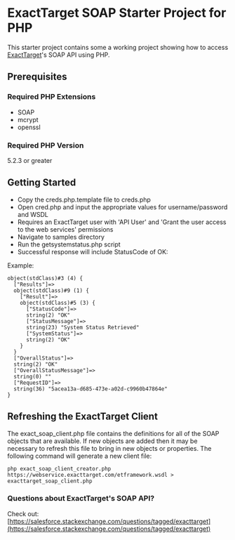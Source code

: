 # ExactTarget SOAP Starter Project for PHP
This starter project contains some a working project showing how to access [ExactTarget][0]'s SOAP API using PHP. 

## Prerequisites

### Required PHP Extensions
- SOAP
- mcrypt
- openssl

### Required PHP Version
5.2.3 or greater

## Getting Started ##

- Copy the creds.php.template file to creds.php
- Open cred.php and input the appropriate values for username/password and WSDL
 - Requires an ExactTarget user with 'API User' and 'Grant the user access to the web services' permissions
- Navigate to samples directory
- Run the getsystemstatus.php script
- Successful response will include StatusCode of OK:

Example:

    object(stdClass)#3 (4) {
      ["Results"]=>
      object(stdClass)#9 (1) {
        ["Result"]=>
        object(stdClass)#5 (3) {
          ["StatusCode"]=>
          string(2) "OK"
          ["StatusMessage"]=>
          string(23) "System Status Retrieved"
          ["SystemStatus"]=>
          string(2) "OK"
        }
      }
      ["OverallStatus"]=>
      string(2) "OK"
      ["OverallStatusMessage"]=>
      string(0) ""
      ["RequestID"]=>
      string(36) "5acea13a-d685-473e-a02d-c9960b47864e"
    }

## Refreshing the ExactTarget Client ##

The exact\_soap\_client.php file contains the definitions for all of the SOAP objects that are available.  If new objects are added then it may be necessary to refresh this file to bring in new objects or properties.  The following command will generate a new client file:

    php exact_soap_client_creator.php https://webservice.exacttarget.com/etframework.wsdl > exacttarget_soap_client.php

### Questions about ExactTarget's SOAP API? ###

Check out: [https://salesforce.stackexchange.com/questions/tagged/exacttarget](https://salesforce.stackexchange.com/questions/tagged/exacttarget) 



[0]: http://www.exacttarget.com
